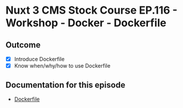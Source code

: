 # Nuxt 3 CMS Stock Course EP.116 - Workshop - Docker - Dockerfile

## Outcome

-   [x] Introduce Dockerfile
-   [x] Know when/why/how to use Dockerfile

## Documentation for this episode

-   [Dockerfile](https://docs.docker.com/engine/reference/builder/)
